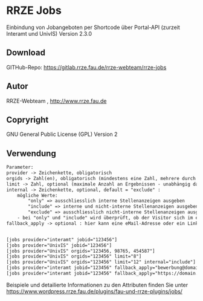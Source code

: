 # RRZE Jobs
Einbindung von Jobangeboten per Shortcode über Portal-API (zurzeit Interamt und UnivIS)
Version 2.3.0

## Download
GITHub-Repo: https://gitlab.rrze.fau.de/rrze-webteam/rrze-jobs

## Autor
RRZE-Webteam , http://www.rrze.fau.de

## Copryright
GNU General Public License (GPL) Version 2

## Verwendung
```html
Parameter:
provider -> Zeichenkette, obligatorisch
orgids -> Zahl(en), obligatorisch (mindestens eine Zahl, mehrere durch Komma getrennt)
limit -> Zahl, optional (maximale Anzahl an Ergebnissen - unabhängig davon, wieviele orgids angeben wurden )
internal -> Zeichenkette, optional, default = "exclude" : 
    mögliche Werte: 
        "only" => ausschliesslich interne Stellenanzeigen ausgeben
        "include" => interne und nicht-interne Stellenanzeigen ausgeben
        "exclude" => ausschliesslich nicht-interne Stellenanzeigen ausgeben 
    - bei "only" und "include" wird überprüft, ob der Visitor sich im erlaubten Netzwerk befindet
fallback_apply -> optional : hier kann eine eMail-Adresse oder ein Link eingeben werden, über den die Bewerbung erfolgen soll, wenn weder eMail-Adresse noch Bewerbungslink im Stellenangebot vorhanden ist 


[jobs provider="interamt" jobid="123456"]
[jobs provider="UnivIS" jobid="123456"]
[jobs provider="UnivIS" orgids="123456, 98765, 454587"]
[jobs provider="UnivIS" orgids="123456" limit="8"]
[jobs provider="UnivIS" orgids="123456" limit="12" internal="include"]
[jobs provider="interamt jobid="123456" fallback_apply="bewerbung@domain.tld"]
[jobs provider="interamt jobid="123456" fallback_apply="https://domain.tld/bewerbungsformular"]


```
Beispiele und detailierte Informationen zu den Attributen finden Sie unter https://www.wordpress.rrze.fau.de/plugins/fau-und-rrze-plugins/jobs/